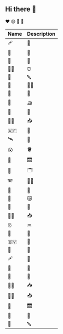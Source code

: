 ## Hi there 👋

♥ 😄 🥇 🦫

|Name|Description|
|:---|:-----|
| 🩹 | 🥈 |
| 🧮 | 🧃 |
| 📇 | 👼 |
| 🧑‍🎨 | ⏰ |
| 🥈 | 🔤 |
| 🦫 | 🧑‍🚀 |
| 🔡 | 🍎 |
| 🦡 | 🛺 |
| 🤱 | 🥑 |
| 👰‍♀️ | 📥 |
| 🇦🇫 | 🦫 |
| 🛰️ | 🏪 |
| 😲 | 🪣 |
| 🤱 | 🛗 |
| 🥉 | 🗂️ |
| 🪗 | 👰‍♀️ |
| 🐡 | 🏪 |
| 🔡 | 😿 |
| 🤱 | 🥑 |
| 👰‍♀️ | 📥 |
| ⏰ | ♒ |
| 🧮 | 🧑 |
| 🇧🇻 | 🎱 |
| 👼 | 🧮 |
| 🩹 | 🏺 |
| 🥈 | 🧮 |
| 🤱 | 🥑 |
| 👰‍♀️ | 📥 |
| 👰‍♀️ | 📥 |
| 🤱 | 🛗 |
| 🔡 | 🍎 |
| 🥈 | 🔤 |
